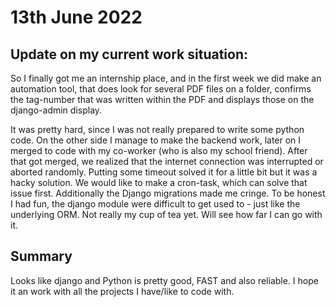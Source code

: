 # 13th June 2022

## Update on my current work situation:

So I finally got me an internship place, and in the first week we did make an automation tool, that does look for several PDF files on a folder, confirms the tag-number that was written within the PDF and displays those on the django-admin display.

It was pretty hard, since I was not really prepared to write some python code. On the other side I manage to make the backend work, later on I merged to code with my co-worker (who is also my school friend). After that got merged, we realized that the internet connection was interrupted or aborted randomly. Putting some timeout solved it for a little bit but it was a hacky solution. We would like to make a cron-task, which can solve that issue first. Additionally the Django migrations made me cringe. To be honest I had fun, the django module were difficult to get used to - just like the underlying ORM. Not really my cup of tea yet. Will see how far I can go with it.

## Summary

Looks like django and Python is pretty good, FAST and also reliable. I hope it an work with all the projects I have/like to code with.
